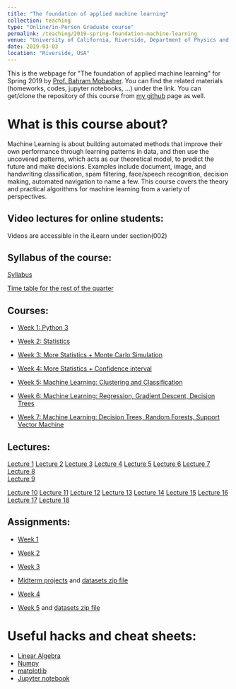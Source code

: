 ```yaml
---
title: "The foundation of applied machine learning"
collection: teaching
type: "Online/in-Person Graduate course"
permalink: /teaching/2019-spring-foundation-machine-learning
venue: "University of California, Riverside, Department of Physics and Astronomy"
date: 2019-03-03
location: "Riverside, USA"
---
```


This is the webpage for "The foundation of applied machine learning" for Spring 2019 by [Prof. Bahram Mobasher](http://faculty.ucr.edu/~mobasher/). You can find the related materials (homeworks, codes, jupyter notebooks, ...) under the link. You can get/clone the repository of this course from [my github](https://github.com/abtinshahidi/Foundation_applied_machine_learning) page as well.  


# What is this course about?


Machine Learning is about building automated methods that improve their own performance through learning patterns in data, and then use the uncovered patterns, which acts as our theoretical model, to predict the future and make decisions. Examples include document, image, and handwriting classification, spam filtering, face/speech recognition, decision making, automated navigation to name a few. This course covers the theory and practical algorithms for machine learning from a variety of perspectives.

## Video lectures for online students:
Videos are accessible in the iLearn under section(002)


## Syllabus of the course:
[Syllabus](https://abtinshahidi.github.io/files/Syllabus.pdf)


[Time table for the rest of the quarter](https://abtinshahidi.github.io/files/ML_time_table.pdf)

## Courses:
* [Week 1: Python 3](https://abtinshahidi.github.io/teaching/2019-spring-foundation-machine-learning/week1)  

* [Week 2: Statistics](https://abtinshahidi.github.io/teaching/2019-spring-foundation-machine-learning/week2)  

* [Week 3: More Statistics + Monte Carlo Simulation](https://abtinshahidi.github.io/teaching/2019-spring-foundation-machine-learning/week3)


* [Week 4: More Statistics + Confidence interval](https://abtinshahidi.github.io/teaching/2019-spring-foundation-machine-learning/week4)


* [Week 5: Machine Learning: Clustering and Classification](https://abtinshahidi.github.io/teaching/2019-spring-foundation-machine-learning/week5)


* [Week 6: Machine Learning: Regression, Gradient Descent, Decision Trees](https://abtinshahidi.github.io/teaching/2019-spring-foundation-machine-learning/week6)


* [Week 7: Machine Learning: Decision Trees, Random Forests, Support Vector Machine](https://abtinshahidi.github.io/teaching/2019-spring-foundation-machine-learning/week7)



## Lectures:
[Lecture 1](https://abtinshahidi.github.io/files/lecture1.pdf)
[Lecture 2](https://abtinshahidi.github.io/files/lecture2.pdf)
[Lecture 3](https://abtinshahidi.github.io/files/lecture3.pdf)
[Lecture 4](https://abtinshahidi.github.io/files/lecture4.pdf)
[Lecture 5](https://abtinshahidi.github.io/files/lecture5.pdf)
[Lecture 6](https://abtinshahidi.github.io/files/lecture6.pdf)
[Lecture 7](https://abtinshahidi.github.io/files/lecture7.pdf)
[Lecture 8](https://abtinshahidi.github.io/files/lecture8.pptx)  
[Lecture 9](https://abtinshahidi.github.io/files/lecture9.pdf)

[Lecture 10](https://abtinshahidi.github.io/files/lecture10.pdf)
[Lecture 11](https://abtinshahidi.github.io/files/lecture11.pdf)
[Lecture 12](https://abtinshahidi.github.io/files/lecture12.pdf)
[Lecture 13](https://abtinshahidi.github.io/files/lecture13.pdf)
[Lecture 14](https://abtinshahidi.github.io/files/lecture14.pdf)
[Lecture 15](https://abtinshahidi.github.io/files/lecture15.pdf)
[Lecture 16](https://abtinshahidi.github.io/files/lecture16.pdf)
[Lecture 17](https://abtinshahidi.github.io/files/lecture17.pdf)
[Lecture 18](https://abtinshahidi.github.io/files/lecture18.pdf)

## Assignments:
* [Week 1](https://abtinshahidi.github.io/files/week1.pdf)


* [Week 2](https://abtinshahidi.github.io/files/week2.pdf)


* [Week 3](https://abtinshahidi.github.io/files/week3.pdf)


* [Midterm projects](https://abtinshahidi.github.io/files/projects.pdf) and [datasets zip file](https://abtinshahidi.github.io/files/Full_datasets.zip)


* [Week 4](https://abtinshahidi.github.io/files/week4.pdf)

* [Week 5](https://abtinshahidi.github.io/files/week5.pdf) and [datasets zip file](https://abtinshahidi.github.io/files/adult.zip)
<!-- ## Projects: -->


# Useful hacks and cheat sheets:
* [Linear Algebra](https://abtinshahidi.github.io/files/linearAlgebra-cheatsheet.pdf)
* [Numpy](https://abtinshahidi.github.io/files/numpy-cheatsheet.pdf)
* [matplotlib](https://abtinshahidi.github.io/files/matplotlib-cheatsheet.pdf)
* [Jupyter notebook](https://abtinshahidi.github.io/files/notebook-cheatsheet.pdf)
<!-- # Related materials: -->
